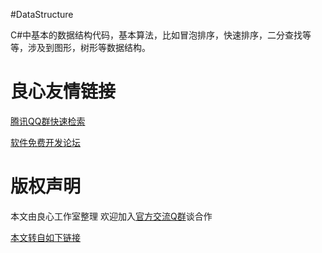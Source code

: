 #DataStructure

C#中基本的数据结构代码，基本算法，比如冒泡排序，快速排序，二分查找等等，涉及到图形，树形等数据结构。


 # 良心友情链接

[腾讯QQ群快速检索](http://u.720life.cn/s/8cf73f7c)

[软件免费开发论坛](http://u.720life.cn/s/bbb01dc0)

# 版权声明 

本文由良心工作室整理 欢迎加入[官方交流Q群](https://u.720life.cn/s/f2316816)谈合作

[本文转自如下链接](http://u.720life.cn/g/2e71d0f0a5c601172267ba20d3a43c6e5256e536f7639ba0fd9b82665e9a62f808e9ec924623fd93db47c6e06cc8a36e7e7931cb3e820103c4c84b35fca34a80)